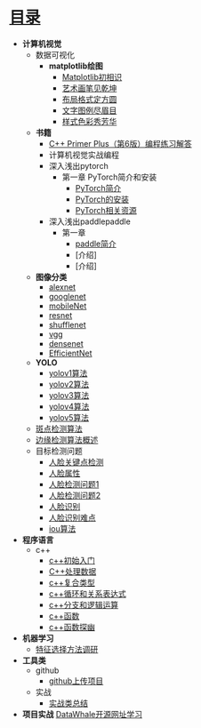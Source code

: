 # [目录](README.md)
* **计算机视觉**
  * 数据可视化
    * **matplotlib绘图**
        * [Matplotlib初相识](matplotlib/ch1.md)
        * [艺术画笔见乾坤](matplotlib/ch2.md)
        * [布局格式定方圆](matplotlib/ch3.md)
        * [文字图例尽眉目](matplotlib/ch4.md)
        * [样式色彩秀芳华](matplotlib/ch5.md)
  * **书籍**
    * [C++ Primer Plus（第6版）编程练习解答](https://relph1119.github.io/cpp-primer-plus/#/)
    - 计算机视觉实战编程
    - 深入浅出pytorch
      - 第一章 PyTorch简介和安装
        - [PyTorch简介](深入浅出pytorch/第一章PyTorch简介和安装/PyTorch简介.md)
        - [PyTorch的安装](深入浅出pytorch/第一章PyTorch简介和安装/PyTorch的安装.md)
        - [PyTorch相关资源](深入浅出pytorch/第一章PyTorch简介和安装/PyTorch相关资源.md)
    - 深入浅出paddlepaddle
      - 第一章
        - [paddle简介]()
        - [介绍]
        - [介绍]
  * **图像分类**
    * [alexnet](DeepLearning/alexnet.md)   
    * [googlenet](DeepLearning/googlenet.md)
    * [mobileNet](DeepLearning/mobileNet.md)
    * [resnet](DeepLearning/resnet.md)
    * [shufflenet](DeepLearning/shufflenet.md)
    * [vgg](DeepLearning/vgg.md)
    * [densenet](DeepLearning/densenet.md)
    * [EfficientNet](DeepLearning/EfficientNet.md)
  * **YOLO**
    * [yolov1算法](cv/yolov1.md)
    * [yolov2算法](cv/yolov2.md)
    * [yolov3算法](cv/yolov3.md)
    * [yolov4算法](cv/yolov4.md)
    * [yolov5算法](cv/yolov5.md)
  * [斑点检测算法](cv/ch1.md)
  * [边缘检测算法概述](cv/ch2.md)
  * 目标检测问题
    * [人脸关键点检测](cv/人脸关键点检测.md)
    * [人脸属性](cv/人脸属性识别.md)
    * [人脸检测问题1](cv/人脸检测问题1.md)
    * [人脸检测问题2](cv/人脸检测问题2.md)
    * [人脸识别](cv/人脸识别.md)
    * [人脸识别难点](cv/人脸识别难点.md)
    * [iou算法](cv/iou算法详解.md)
* **程序语言**
  * c++
    * [c++初始入门](C++/ch1.md)
    * [C++处理数据](C++/ch2.md)
    * [c++复合类型](C++/ch3.md)
    * [c++循环和关系表达式](C++/ch4.md)
    * [c++分支和逻辑运算](C++/ch5.md)
    * [c++函数](C++/ch6.md)
    * [c++函数探幽](C++/ch7.md)
* **机器学习**
  * [特征选择方法调研](MachineLearning/ch1.md)
* **工具类**
  * github
    * [github上传项目](https://www.cnblogs.com/zouwangblog/p/11201561.html)
  * 实战
    * [实战类总结](https://docs.qq.com/doc/DZG1SZ21YZmx4b2Z1)
* **项目实战**
[DataWhale开源网址学习](https://datawhale.feishu.cn/docs/doccn0AOicI3LJ8RwhY0cuDPSOc#zDsZM5)



